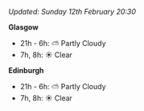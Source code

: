 *Updated: Sunday 12th February 20:30*

**Glasgow**

* 21h - 6h: :partly_sunny: Partly Cloudy
* 7h, 8h: :sunny: Clear

**Edinburgh**

* 21h - 6h: :partly_sunny: Partly Cloudy
* 7h, 8h: :sunny: Clear
